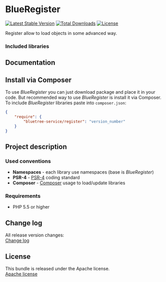 # BlueRegister

[![Latest Stable Version](https://poser.pugx.org/bluetree-service/register/v/stable.svg)](https://packagist.org/packages/bluetree-service/register)
[![Total Downloads](https://poser.pugx.org/bluetree-service/register/downloads.svg)](https://packagist.org/packages/bluetree-service/register)
[![License](https://poser.pugx.org/bluetree-service/register/license.svg)](https://packagist.org/packages/bluetree-service/register)

Register allow to load objects in some advanced way.

### Included libraries


## Documentation

## Install via Composer
To use _BlueRegister_ you can just download package and place it in your code. But recommended
way to use _BlueRegister_ is install it via Composer. To include _BlueRegister_
libraries paste into `composer.json`:

```json
{
    "require": {
        "bluetree-service/register": "version_number"
    }
}
```

## Project description

### Used conventions

* **Namespaces** - each library use namespaces (base is _BlueRegister_)
* **PSR-4** - [PSR-4](http://www.php-fig.org/psr/psr-4/) coding standard
* **Composer** - [Composer](https://getcomposer.org/) usage to load/update libraries

### Requirements

* PHP 5.5 or higher



## Change log
All release version changes:  
[Change log](https://github.com/bluetree-service/register/doc/changelog.md "Change log")

## License
This bundle is released under the Apache license.  
[Apache license](https://github.com/bluetree-service/register/LICENSE "Apache license")

